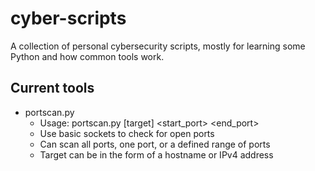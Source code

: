 # cyber-scripts
A collection of personal cybersecurity scripts, mostly for learning some Python and how common tools work.

## Current tools
- portscan.py
  - Usage: portscan.py [target] <start_port> <end_port>
  - Use basic sockets to check for open ports
  - Can scan all ports, one port, or a defined range of ports
  - Target can be in the form of a hostname or IPv4 address
